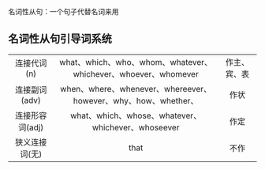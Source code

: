 名词性从句：一个句子代替名词来用

## 名词性从句引导词系统
|                 |                                                                |              |
|:---------------:|:--------------------------------------------------------------:|:------------:|
|   连接代词(n)   | what、which、who、whom、whatever、whichever、whoever、whomever | 作主、宾、表 |
|  连接副词(adv)  | when、where、whenever、whereever、however、why、how、whether、 |     作状     |
| 连接形容词(adj) |       what、which、whose、whatever、whichever、whoseever       |     作定     |
| 狭义连接词(无)  |                              that                              |     不作     |
